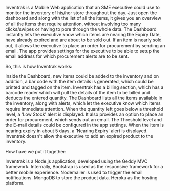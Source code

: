 Inventrak is a Mobile Web application that an SME executive could use to monitor the inventory of his/her store throughout the day. Just open the dashboard and along with the list of all the items, it gives you an overview of all the items that require attention, without involving too many clicks/swipes or having to pore through the whole data. The Dashboard instantly lets the executive know which items are nearing the Expiry Date, have already expired and are about to be sold out. If an item is nearly sold out, it allows the executive to place an order for procurement by sending an email. The app provides settings for the executive to  be able to setup the email address for which procurement alerts are to be sent.

So, this is how Inventrak works:

Inside the Dashboard, new items could be added to the inventory and on addition, a bar code with the item details is generated, which could be printed and tagged on the item.
Inventrak has a billing section, which has a barcode reader which will pull the details of the item to be billed and deducts the entered quantity.
The Dashboard lists all the items available in the inventory, along with alerts, which let the executive know which items require immediate attention. When the quantity left goes below a threshold level, a 'Low Stock' alert is displayed. It also provides an option to place an order for procurement, which sends out an email. The Threshold level and the E-mail details could be configured in the app settings.
When the item is nearing expiry in about 5 days, a 'Nearing Expiry' alert is displayed.
Inventrak doesn't allow the executive to add an expired product to the inventory.

How have we put it together:

Inventrak is a Node.js application, developed using the Geddy MVC framework.
Internally, Bootstrap is used as the responsive framework for a better mobile experience.
Nodemailer is used to trigger the email notifications.
MongoDB to store the product data.
Heroku as the hosting platform.
